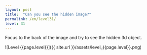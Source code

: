 ```yaml
---
layout: post
title:  "Can you see the hidden image?"
permalink: /en/level31/
level: 31
---
```

Focus to the back of the image and try to see the hidden 3d object.

![Level {{page.level}}]({{ site.url }}/assets/level_{{page.level}}.png)
